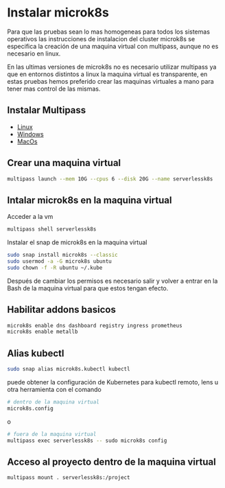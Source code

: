 # Instalar microk8s

Para que las pruebas sean lo mas homogeneas para todos los sistemas operativos
las instrucciones de instalacion del cluster microk8s se especifica la creación de una maquina virtual 
con multipass, aunque no es necesario en linux. 

En las ultimas versiones de microk8s no es necesario utilizar multipass ya que en entornos distintos a linux
la maquina virtual es transparente, en estas pruebas hemos preferido crear las maquinas virtuales a mano
para tener mas control de las mismas.

## Instalar Multipass
 - [Linux](https://multipass.run/docs/installing-on-linux)
 - [Windows](https://multipass.run/docs/installing-on-windows)
 - [MacOs](https://multipass.run/docs/installing-on-macos)

## Crear una maquina virtual

```Bash
multipass launch --mem 10G --cpus 6 --disk 20G --name serverlessk8s
```

## Intalar microk8s en la maquina virtual

Acceder a la vm 
```Bash
multipass shell serverlessk8s
```

Instalar el snap de microk8s en la maquina virtual
```Bash
sudo snap install microk8s --classic
sudo usermod -a -G microk8s ubuntu
sudo chown -f -R ubuntu ~/.kube

```
Después de cambiar los permisos es necesario salir y volver a entrar en la Bash de la maquina virtual para que estos tengan efecto.

## Habilitar addons basicos

```Bash
microk8s enable dns dashboard registry ingress prometheus
microk8s enable metallb
```

## Alias kubectl

```Bash
sudo snap alias microk8s.kubectl kubectl
```

puede obtener la configuración de Kubernetes para kubectl remoto, lens u otra herramienta con el comando

```Bash
# dentro de la maquina virtual
microk8s.config
```
o 
```bash
# fuera de la maquina virtual
multipass exec serverlessk8s -- sudo microk8s config 
```


## Acceso al proyecto dentro de la maquina virtual
```bash
multipass mount . serverlessk8s:/project
```
